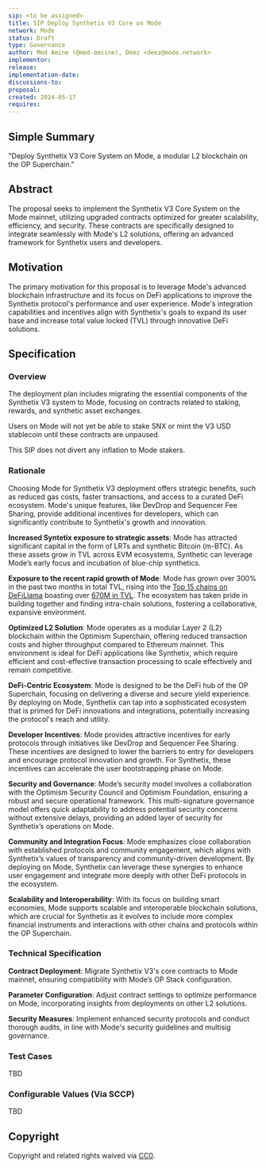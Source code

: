```yaml
---
sip: <to be assigned>
title: SIP Deploy Synthetix V3 Core on Mode
network: Mode
status: Draft
type: Governance
author: Med Amine (@med-amiine), Deez <deez@mode.network>
implementor:
release: 
implementation-date:
discussions-to: 
proposal: 
created: 2024-05-17
requires: 
---
```


<!--You can leave these HTML comments in your merged SIP and delete the visible duplicate text guides, they will not appear and may be helpful to refer to if you edit it again. -->


## Simple Summary

"Deploy Synthetix V3 Core System on Mode, a modular L2 blockchain on the OP Superchain."

## Abstract

<!--A short (~200 word) description of the proposed change, the abstract should clearly describe the proposed change. This is what *will* be done if the SIP is implemented, not *why* it should be done or *how* it will be done. If the SIP proposes deploying a new contract, write, "we propose to deploy a new contract that will do x".-->

The proposal seeks to implement the Synthetix V3 Core System on the Mode mainnet, utilizing upgraded contracts optimized for greater scalability, efficiency, and security. These contracts are specifically designed to integrate seamlessly with Mode's L2 solutions, offering an advanced framework for Synthetix users and developers.

## Motivation

<!--This is the problem statement. This is the *why* of the SIP. It should clearly explain *why* the current state of the protocol is inadequate.  It is critical that you explain *why* the change is needed, if the SIP proposes changing how something is calculated, you must address *why* the current calculation is inaccurate or wrong. This is not the place to describe how the SIP will address the issue!-->

The primary motivation for this proposal is to leverage Mode's advanced blockchain infrastructure and its focus on DeFi applications to improve the Synthetix protocol's performance and user experience. Mode's integration capabilities and incentives align with Synthetix's goals to expand its user base and increase total value locked (TVL) through innovative DeFi solutions.

## Specification

<!--The specification should describe the syntax and semantics of any new feature, there are five sections
1. Overview
2. Rationale
3. Technical Specification
4. Test Cases
5. Configurable Values
-->

### Overview

<!--This is a high level overview of *how* the SIP will solve the problem. The overview should clearly describe how the new feature will be implemented.-->

The deployment plan includes migrating the essential components of the Synthetix V3 system to Mode, focusing on contracts related to staking, rewards, and synthetic asset exchanges.

Users on Mode will not yet be able to stake SNX or mint the V3 USD stablecoin until these contracts are unpaused.

This SIP does not divert any inflation to Mode stakers.

### Rationale

<!--This is where you explain the reasoning behind how you propose to solve the problem. Why did you propose to implement the change in this way, what were the considerations and trade-offs. The rationale fleshes out what motivated the design and why particular design decisions were made. It should describe alternate designs that were considered and related work. The rationale may also provide evidence of consensus within the community, and should discuss important objections or concerns raised during discussion.-->

Choosing Mode for Synthetix V3 deployment offers strategic benefits, such as reduced gas costs, faster transactions, and access to a curated DeFi ecosystem. Mode's unique features, like DevDrop and Sequencer Fee Sharing, provide additional incentives for developers, which can significantly contribute to Synthetix's growth and innovation.

**Increased Syntetix exposure to strategic assets**: Mode has attracted significant capital in the form of LRTs and synthetic Bitcoin (m-BTC). As these assets grow in TVL across EVM ecosystems, Synthetic can leverage Mode’s early focus and incubation of blue-chip synthetics.

**Exposure to the recent rapid growth of Mode**: Mode has grown over 300% in the past two months in total TVL, rising into the [Top 15 chains on DeFiLlama](https://defillama.com/chains "Top 15 chains on DeFiLlama") boasting over [670M in TVL](https://l2beat.com/scaling/projects/mode "670M in TVL"). The ecosystem has taken pride in building together and finding intra-chain solutions, fostering a collaborative, expansive environment.

**Optimized L2 Solution**: Mode operates as a modular Layer 2 (L2) blockchain within the	Optimism Superchain, offering reduced transaction costs and higher throughput compared to Ethereum mainnet. This environment is ideal for DeFi applications like Synthetix, which require efficient and cost-effective transaction processing to scale effectively and remain competitive.

**DeFi-Centric Ecosystem**: Mode is designed to be the DeFi hub of the OP Superchain, focusing on delivering a diverse and secure yield experience. By deploying on Mode, Synthetix can tap into a sophisticated ecosystem that is primed for DeFi innovations and integrations, potentially increasing the protocol's reach and utility.

**Developer Incentives**: Mode provides attractive incentives for early protocols through initiatives like DevDrop and Sequencer Fee Sharing. These incentives are designed to lower the barriers to entry for developers and encourage protocol innovation and growth. For Synthetix, these incentives can accelerate the user bootstrapping phase on Mode.

**Security and Governance**: Mode’s security model involves a collaboration with the Optimism Security Council and Optimism Foundation, ensuring a robust and secure operational framework. This multi-signature governance model offers quick adaptability to address potential security concerns without extensive delays, providing an added layer of security for Synthetix’s operations on Mode.

**Community and Integration Focus**: Mode emphasizes close collaboration with established protocols and community engagement, which aligns with Synthetix’s values of transparency and community-driven development. By deploying on Mode, Synthetix can leverage these synergies to enhance user engagement and integrate more deeply with other DeFi protocols in the ecosystem.

**Scalability and Interoperability**: With its focus on building smart economies, Mode supports scalable and interoperable blockchain solutions, which are crucial for Synthetix as it evolves to include more complex financial instruments and interactions with other chains and protocols within the OP Superchain.

### Technical Specification

<!--The technical specification should outline the public API of the changes proposed. That is, changes to any of the interfaces Synthetix currently exposes or the creations of new ones.-->

**Contract Deployment**: Migrate Synthetix V3's core contracts to Mode mainnet, ensuring compatibility with Mode’s OP Stack configuration.

**Parameter Configuration**: Adjust contract settings to optimize performance on Mode, incorporating insights from deployments on other L2 solutions.

**Security Measures**: Implement enhanced security protocols and conduct thorough audits, in line with Mode's security guidelines and multisig governance.

### Test Cases

<!--Test cases for an implementation are mandatory for SIPs but can be included with the implementation..-->
TBD
### Configurable Values (Via SCCP)

<!--Please list all values configurable via SCCP under this implementation.-->
TBD
## Copyright

Copyright and related rights waived via [CC0](https://creativecommons.org/publicdomain/zero/1.0/).
